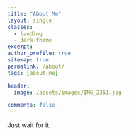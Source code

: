 ```yaml
---
title: "About Me"
layout: single
classes: 
  - landing
  - dark-theme
excerpt:
author_profile: true
sitemap: true
permalink: /about/
tags: [about-me]

header:
  image: /assets/images/IMG_2351.jpg

comments: false
---
```

Just wait for it.